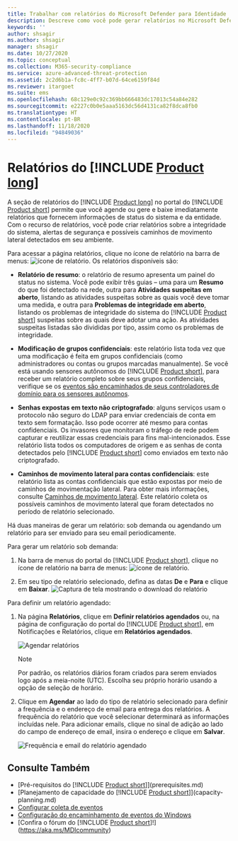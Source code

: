```yaml
---
title: Trabalhar com relatórios do Microsoft Defender para Identidade
description: Descreve como você pode gerar relatórios no Microsoft Defender para Identidade para monitorar sua rede.
keywords: ''
author: shsagir
ms.author: shsagir
manager: shsagir
ms.date: 10/27/2020
ms.topic: conceptual
ms.collection: M365-security-compliance
ms.service: azure-advanced-threat-protection
ms.assetid: 2c2d6b1a-fc8c-4ff7-b07d-64ce6159f84d
ms.reviewer: itargoet
ms.suite: ems
ms.openlocfilehash: 68c129e0c92c369bb666483dc17013c54a84e282
ms.sourcegitcommit: e2227c0b0e5aaa5163dc56d4131ca82f8dca8fb0
ms.translationtype: HT
ms.contentlocale: pt-BR
ms.lasthandoff: 11/18/2020
ms.locfileid: "94849036"
---
```

# <a name="product-long-reports"></a>Relatórios do [!INCLUDE [Product long](includes/product-long.md)]

A seção de relatórios do [!INCLUDE [Product long](includes/product-long.md)] no portal do [!INCLUDE [Product short](includes/product-short.md)] permite que você agende ou gere e baixe imediatamente relatórios que fornecem informações de status do sistema e da entidade. Com o recurso de relatórios, você pode criar relatórios sobre a integridade do sistema, alertas de segurança e possíveis caminhos de movimento lateral detectados em seu ambiente.

Para acessar a página relatórios, clique no ícone de relatório na barra de menus: ![ícone de relatório](media/report-icon.png).
Os relatórios disponíveis são:

- **Relatório de resumo**: o relatório de resumo apresenta um painel do status no sistema. Você pode exibir três guias – uma para um **Resumo** do que foi detectado na rede, outra para **Atividades suspeitas em aberto**, listando as atividades suspeitas sobre as quais você deve tomar uma medida, e outra para **Problemas de integridade em aberto**, listando os problemas de integridade do sistema do [!INCLUDE [Product short](includes/product-short.md)] suspeitas sobre as quais deve adotar uma ação. As atividades suspeitas listadas são divididas por tipo, assim como os problemas de integridade.

- **Modificação de grupos confidenciais**: este relatório lista toda vez que uma modificação é feita em grupos confidenciais (como administradores ou contas ou grupos marcadas manualmente). Se você está usando sensores autônomos do [!INCLUDE [Product short](includes/product-short.md)], para receber um relatório completo sobre seus grupos confidenciais, verifique se os [eventos são encaminhados de seus controladores de domínio para os sensores autônomos](configure-event-forwarding.md).

- **Senhas expostas em texto não criptografado**: alguns serviços usam o protocolo não seguro do LDAP para enviar credenciais de conta em texto sem formatação. Isso pode ocorrer até mesmo para contas confidenciais. Os invasores que monitoram o tráfego de rede podem capturar e reutilizar essas credenciais para fins mal-intencionados. Esse relatório lista todos os computadores de origem e as senhas de conta detectados pelo [!INCLUDE [Product short](includes/product-short.md)] como enviados em texto não criptografado.

- **Caminhos de movimento lateral para contas confidenciais**: este relatório lista as contas confidenciais que estão expostas por meio de caminhos de movimentação lateral. Para obter mais informações, consulte [Caminhos de movimento lateral](use-case-lateral-movement-path.md). Este relatório coleta os possíveis caminhos de movimento lateral que foram detectados no período de relatório selecionado.

Há duas maneiras de gerar um relatório: sob demanda ou agendando um relatório para ser enviado para seu email periodicamente.

Para gerar um relatório sob demanda:

1. Na barra de menus do portal do [!INCLUDE [Product short](includes/product-short.md)], clique no ícone de relatório na barra de menus: ![ícone de relatório](media/report-icon.png).

1. Em seu tipo de relatório selecionado, defina as datas **De** e **Para** e clique em **Baixar**.
 ![Captura de tela mostrando o download do relatório](media/reports.png)

Para definir um relatório agendado:

1. Na página **Relatórios**, clique em **Definir relatórios agendados** ou, na página de configuração do portal do [!INCLUDE [Product short](includes/product-short.md)], em Notificações e Relatórios, clique em **Relatórios agendados**.

    ![Agendar relatórios](media/sched-reports.png)

    > [!NOTE]
    > Por padrão, os relatórios diários foram criados para serem enviados logo após a meia-noite (UTC). Escolha seu próprio horário usando a opção de seleção de horário.

1. Clique em **Agendar** ao lado do tipo de relatório selecionado para definir a frequência e o endereço de email para entrega dos relatórios. A frequência do relatório que você selecionar determinará as informações incluídas nele. Para adicionar emails, clique no sinal de adição ao lado do campo de endereço de email, insira o endereço e clique em **Salvar**.

    ![Frequência e email do relatório agendado](media/sched-report1.png)

## <a name="see-also"></a>Consulte Também

- [Pré-requisitos do [!INCLUDE [Product short](includes/product-short.md)]](prerequisites.md)
- [Planejamento de capacidade do [!INCLUDE [Product short](includes/product-short.md)]](capacity-planning.md)
- [Configurar coleta de eventos](configure-event-collection.md)
- [Configuração do encaminhamento de eventos do Windows](configure-event-forwarding.md)
- [Confira o fórum do [!INCLUDE [Product short](includes/product-short.md)]!](https://aka.ms/MDIcommunity)

